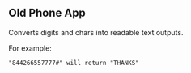## Old Phone App

Converts digits and chars into readable text outputs.

For example:
```
"844266557777#" will return "THANKS"
```
